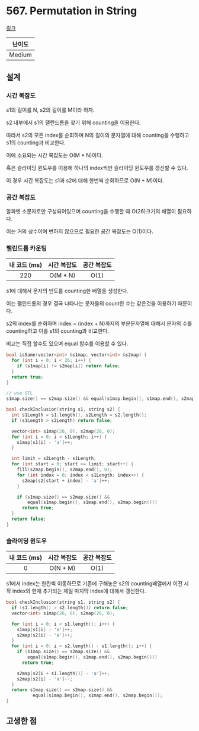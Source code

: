 # 567. Permutation in String

[링크](https://leetcode.com/problems/permutation-in-string/)

| 난이도 |
| :----: |
| Medium |

## 설계

### 시간 복잡도

s1의 길이를 N, s2의 길이를 M이라 하자.

s2 내부에서 s1의 팰린드롬을 찾기 위해 counting을 이용한다.

따라서 s2의 모든 index를 순회하며 N의 길이의 문자열에 대해 counting을 수행하고 s1의 counting과 비교한다.

이에 소요되는 시간 복잡도는 O(M \* N)이다.

혹은 슬라이딩 윈도우를 이용해 하나의 index씩만 슬라이딩 윈도우를 갱신할 수 있다.

이 경우 시간 복잡도는 s1과 s2에 대해 한번씩 순회하므로 O(N + M)이다.

### 공간 복잡도

알파벳 소문자로만 구성되어있으며 counting을 수행할 때 O(26)크기의 배열이 필요하다.

이는 거의 상수이며 변하지 않으므로 필요한 공간 복잡도는 O(1)이다.

### 팰린드롬 카운팅

| 내 코드 (ms) | 시간 복잡도 | 공간 복잡도 |
| :----------: | :---------: | :---------: |
|     220      |  O(M \* N)  |    O(1)     |

s1에 대해서 문자의 빈도를 counting한 배열을 생성한다.

이는 팰린드롬의 경우 결국 나타나는 문자들의 count한 수는 같은것을 이용하기 때문이다.

s2의 index를 순회하며 index ~ (index + N)까지의 부분문자열에 대해서 문자의 수를 counting하고 이를 s1의 counting과 비교한다.

비교는 직접 할수도 있으며 equal 함수를 이용할 수 있다.

```cpp
bool isSame(vector<int> &s1map, vector<int> &s2map) {
  for (int i = 0; i < 26; i++) {
    if (s1map[i] != s2map[i]) return false;
  }
  return true;
}

// use STL
s1map.size() == s2map.size() && equal(s1map.begin(), s1map.end(), s2map.begin())
```

```cpp
bool checkInclusion(string s1, string s2) {
  int s1Length = s1.length(), s2Length = s2.length();
  if (s1Length > s2Length) return false;

  vector<int> s1map(26, 0), s2map(26, 0);
  for (int i = 0; i < s1Length; i++) {
    s1map[s1[i] - 'a']++;
  }

  int limit = s2Length - s1Length;
  for (int start = 0; start <= limit; start++) {
    fill(s2map.begin(), s2map.end(), 0);
    for (int index = 0; index < s1Length; index++) {
      s2map[s2[start + index] - 'a']++;
    }

    if (s1map.size() == s2map.size() &&
        equal(s1map.begin(), s1map.end(), s2map.begin()))
      return true;
  }
  return false;
}
```

### 슬라이딩 윈도우

| 내 코드 (ms) | 시간 복잡도 | 공간 복잡도 |
| :----------: | :---------: | :---------: |
|      0       |  O(N + M)   |    O(1)     |

s1에서 index는 한칸씩 이동하므로 기존에 구해놓은 s2의 counting배열에서 이전 시작 index와 현재 추가되는 제일 마지막 index에 대해서 갱신한다.

```cpp
bool checkInclusion(string s1, string s2) {
  if (s1.length() > s2.length()) return false;
  vector<int> s1map(26, 0), s2map(26, 0);

  for (int i = 0; i < s1.length(); i++) {
    s1map[s1[i] - 'a']++;
    s2map[s2[i] - 'a']++;
  }
  for (int i = 0; i < s2.length() - s1.length(); i++) {
    if (s1map.size() == s2map.size() &&
        equal(s1map.begin(), s1map.end(), s2map.begin()))
      return true;

    s2map[s2[i + s1.length()] - 'a']++;
    s2map[s2[i] - 'a']--;
  }
  return s1map.size() == s2map.size() &&
          equal(s1map.begin(), s1map.end(), s2map.begin());
}
```

## 고생한 점
